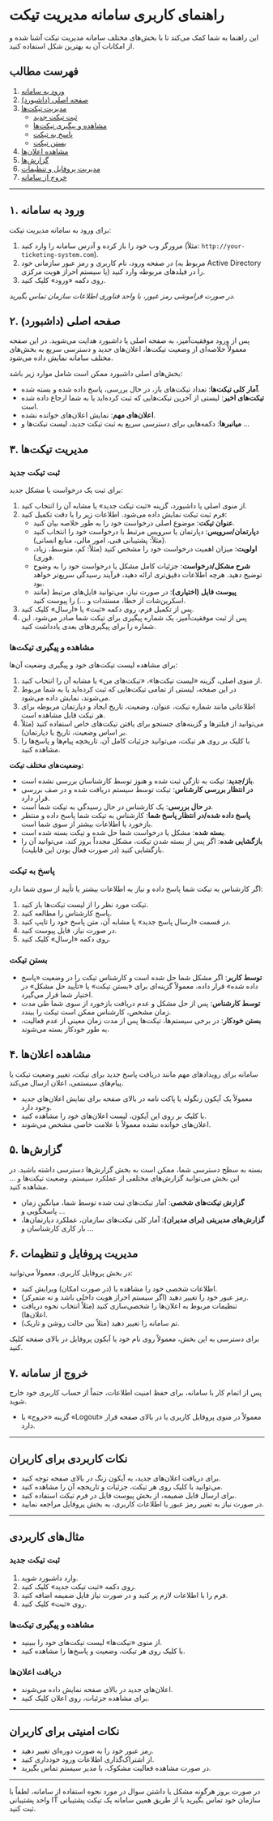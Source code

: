 # راهنمای کاربری سامانه مدیریت تیکت

این راهنما به شما کمک می‌کند تا با بخش‌های مختلف سامانه مدیریت تیکت آشنا شده و از امکانات آن به بهترین شکل استفاده کنید.

## فهرست مطالب
1.  [ورود به سامانه](#ورود-به-سامانه)
2.  [صفحه اصلی (داشبورد)](#صفحه-اصلی-داشبورد)
3.  [مدیریت تیکت‌ها](#مدیریت-تیکت‌ها)
    *   [ثبت تیکت جدید](#ثبت-تیکت-جدید)
    *   [مشاهده و پیگیری تیکت‌ها](#مشاهده-و-پیگیری-تیکت‌ها)
    *   [پاسخ به تیکت](#پاسخ-به-تیکت)
    *   [بستن تیکت](#بستن-تیکت)
4.  [مشاهده اعلان‌ها](#مشاهده-اعلان‌ها)
5.  [گزارش‌ها](#گزارش‌ها)
6.  [مدیریت پروفایل و تنظیمات](#مدیریت-پروفایل-و-تنظیمات)
7.  [خروج از سامانه](#خروج-از-سامانه)

---

## ۱. ورود به سامانه

برای ورود به سامانه مدیریت تیکت:
1.  مرورگر وب خود را باز کرده و آدرس سامانه را وارد کنید (مثلاً: `http://your-ticketing-system.com`).
2.  در صفحه ورود، نام کاربری و رمز عبور سازمانی خود (مربوط به Active Directory یا سیستم احراز هویت مرکزی) را در فیلدهای مربوطه وارد کنید.
3.  روی دکمه «ورود» کلیک کنید.

*در صورت فراموشی رمز عبور، با واحد فناوری اطلاعات سازمان تماس بگیرید.*

## ۲. صفحه اصلی (داشبورد)

پس از ورود موفقیت‌آمیز، به صفحه اصلی یا داشبورد هدایت می‌شوید. در این صفحه معمولاً خلاصه‌ای از وضعیت تیکت‌ها، اعلان‌های جدید و دسترسی سریع به بخش‌های مختلف سامانه نمایش داده می‌شود.

بخش‌های اصلی داشبورد ممکن است شامل موارد زیر باشد:
-   **آمار کلی تیکت‌ها**: تعداد تیکت‌های باز، در حال بررسی، پاسخ داده شده و بسته شده.
-   **تیکت‌های اخیر**: لیستی از آخرین تیکت‌هایی که ثبت کرده‌اید یا به شما ارجاع داده شده است.
-   **اعلان‌های مهم**: نمایش اعلان‌های خوانده نشده.
-   **میانبرها**: دکمه‌هایی برای دسترسی سریع به ثبت تیکت جدید، لیست تیکت‌ها و ...

## ۳. مدیریت تیکت‌ها

### ثبت تیکت جدید

برای ثبت یک درخواست یا مشکل جدید:
1.  از منوی اصلی یا داشبورد، گزینه «ثبت تیکت جدید» یا مشابه آن را انتخاب کنید.
2.  فرم ثبت تیکت نمایش داده می‌شود. اطلاعات زیر را با دقت تکمیل کنید:
    *   **عنوان تیکت**: موضوع اصلی درخواست خود را به طور خلاصه بیان کنید.
    *   **دپارتمان/سرویس**: دپارتمان یا سرویس مرتبط با درخواست خود را انتخاب کنید (مثلاً: پشتیبانی فنی، امور مالی، منابع انسانی).
    *   **اولویت**: میزان اهمیت درخواست خود را مشخص کنید (مثلاً: کم، متوسط، زیاد، فوری).
    *   **شرح مشکل/درخواست**: جزئیات کامل مشکل یا درخواست خود را به وضوح توضیح دهید. هرچه اطلاعات دقیق‌تری ارائه دهید، فرآیند رسیدگی سریع‌تر خواهد بود.
    *   **پیوست فایل (اختیاری)**: در صورت نیاز، می‌توانید فایل‌های مرتبط (مانند اسکرین‌شات از خطا، مستندات و ...) را پیوست کنید.
3.  پس از تکمیل فرم، روی دکمه «ثبت» یا «ارسال» کلیک کنید.
4.  پس از ثبت موفقیت‌آمیز، یک شماره پیگیری برای تیکت شما صادر می‌شود. این شماره را برای پیگیری‌های بعدی یادداشت کنید.

### مشاهده و پیگیری تیکت‌ها

برای مشاهده لیست تیکت‌های خود و پیگیری وضعیت آن‌ها:
1.  از منوی اصلی، گزینه «لیست تیکت‌ها»، «تیکت‌های من» یا مشابه آن را انتخاب کنید.
2.  در این صفحه، لیستی از تمامی تیکت‌هایی که ثبت کرده‌اید یا به شما مربوط می‌شوند، نمایش داده می‌شود.
3.  اطلاعاتی مانند شماره تیکت، عنوان، وضعیت، تاریخ ایجاد و دپارتمان مربوطه برای هر تیکت قابل مشاهده است.
4.  می‌توانید از فیلترها و گزینه‌های جستجو برای یافتن تیکت‌های خاص استفاده کنید (مثلاً بر اساس وضعیت، تاریخ یا دپارتمان).
5.  با کلیک بر روی هر تیکت، می‌توانید جزئیات کامل آن، تاریخچه پیام‌ها و پاسخ‌ها را مشاهده کنید.

**وضعیت‌های مختلف تیکت:**
-   **باز/جدید**: تیکت به تازگی ثبت شده و هنوز توسط کارشناسان بررسی نشده است.
-   **در انتظار بررسی کارشناس**: تیکت توسط سیستم دریافت شده و در صف بررسی قرار دارد.
-   **در حال بررسی**: یک کارشناس در حال رسیدگی به تیکت شما است.
-   **پاسخ داده شده/در انتظار پاسخ شما**: کارشناس به تیکت شما پاسخ داده و منتظر بازخورد یا اطلاعات بیشتر از سوی شما است.
-   **بسته شده**: مشکل یا درخواست شما حل شده و تیکت بسته شده است.
-   **بازگشایی شده**: اگر پس از بسته شدن تیکت، مشکل مجدداً بروز کند، می‌توانید آن را بازگشایی کنید (در صورت فعال بودن این قابلیت).

### پاسخ به تیکت

اگر کارشناس به تیکت شما پاسخ داده و نیاز به اطلاعات بیشتر یا تأیید از سوی شما دارد:
1.  تیکت مورد نظر را از لیست تیکت‌ها باز کنید.
2.  پاسخ کارشناس را مطالعه کنید.
3.  در قسمت «ارسال پاسخ جدید» یا مشابه آن، متن پاسخ خود را تایپ کنید.
4.  در صورت نیاز، فایل پیوست کنید.
5.  روی دکمه «ارسال» کلیک کنید.

### بستن تیکت

-   **توسط کاربر**: اگر مشکل شما حل شده است و کارشناس تیکت را در وضعیت «پاسخ داده شده» قرار داده، معمولاً گزینه‌ای برای «بستن تیکت» یا «تأیید حل مشکل» در اختیار شما قرار می‌گیرد.
-   **توسط کارشناس**: پس از حل مشکل و عدم دریافت بازخورد از سوی شما طی مدت زمان مشخص، کارشناس ممکن است تیکت را ببندد.
-   **بستن خودکار**: در برخی سیستم‌ها، تیکت‌ها پس از مدت زمان معینی از عدم فعالیت، به طور خودکار بسته می‌شوند.

## ۴. مشاهده اعلان‌ها

سامانه برای رویدادهای مهم مانند دریافت پاسخ جدید برای تیکت، تغییر وضعیت تیکت یا پیام‌های سیستمی، اعلان ارسال می‌کند.
-   معمولاً یک آیکون زنگوله یا پاکت نامه در بالای صفحه برای نمایش اعلان‌های جدید وجود دارد.
-   با کلیک بر روی این آیکون، لیست اعلان‌های خود را مشاهده کنید.
-   اعلان‌های خوانده نشده معمولاً با علامت خاصی مشخص می‌شوند.

## ۵. گزارش‌ها

بسته به سطح دسترسی شما، ممکن است به بخش گزارش‌ها دسترسی داشته باشید. در این بخش می‌توانید گزارش‌های مختلفی از عملکرد سیستم، وضعیت تیکت‌ها و ... مشاهده کنید.
-   **گزارش تیکت‌های شخصی**: آمار تیکت‌های ثبت شده توسط شما، میانگین زمان پاسخگویی و ...
-   **گزارش‌های مدیریتی (برای مدیران)**: آمار کلی تیکت‌های سازمان، عملکرد دپارتمان‌ها، بار کاری کارشناسان و ...

## ۶. مدیریت پروفایل و تنظیمات

در بخش پروفایل کاربری، معمولاً می‌توانید:
-   اطلاعات شخصی خود را مشاهده یا (در صورت امکان) ویرایش کنید.
-   رمز عبور خود را تغییر دهید (اگر سیستم احراز هویت داخلی باشد و نه متمرکز).
-   تنظیمات مربوط به اعلان‌ها را شخصی‌سازی کنید (مثلاً انتخاب نحوه دریافت اعلان‌ها).
-   تم سامانه را تغییر دهید (مثلاً بین حالت روشن و تاریک).

برای دسترسی به این بخش، معمولاً روی نام خود یا آیکون پروفایل در بالای صفحه کلیک کنید.

## ۷. خروج از سامانه

پس از اتمام کار با سامانه، برای حفظ امنیت اطلاعات، حتماً از حساب کاربری خود خارج شوید.
-   گزینه «خروج» یا «Logout» معمولاً در منوی پروفایل کاربری یا در بالای صفحه قرار دارد.

---

## نکات کاربردی برای کاربران

- برای دریافت اعلان‌های جدید، به آیکون زنگ در بالای صفحه توجه کنید.
- می‌توانید با کلیک روی هر تیکت، جزئیات و تاریخچه آن را مشاهده کنید.
- برای ارسال فایل ضمیمه، از بخش پیوست فایل در فرم تیکت استفاده کنید.
- در صورت نیاز به تغییر رمز عبور یا اطلاعات کاربری، به بخش پروفایل مراجعه نمایید.

---

## مثال‌های کاربردی

### ثبت تیکت جدید
1. وارد داشبورد شوید.
2. روی دکمه «ثبت تیکت جدید» کلیک کنید.
3. فرم را با اطلاعات لازم پر کنید و در صورت نیاز فایل ضمیمه اضافه کنید.
4. روی «ثبت» کلیک کنید.

### مشاهده و پیگیری تیکت‌ها
- از منوی «تیکت‌ها» لیست تیکت‌های خود را ببینید.
- با کلیک روی هر تیکت، وضعیت و پاسخ‌ها را مشاهده کنید.

### دریافت اعلان‌ها
- اعلان‌های جدید در بالای صفحه نمایش داده می‌شوند.
- برای مشاهده جزئیات، روی اعلان کلیک کنید.

---

## نکات امنیتی برای کاربران
- رمز عبور خود را به صورت دوره‌ای تغییر دهید.
- از اشتراک‌گذاری اطلاعات ورود خودداری کنید.
- در صورت مشاهده فعالیت مشکوک، با مدیر سیستم تماس بگیرید.

---

در صورت بروز هرگونه مشکل یا داشتن سوال در مورد نحوه استفاده از سامانه، لطفاً با واحد پشتیبانی IT سازمان خود تماس بگیرید یا از طریق همین سامانه یک تیکت پشتیبانی ثبت کنید.
